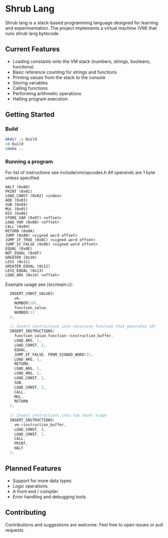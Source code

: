 # Shrub Lang
Shrub lang is a stack-based programming language designed for learning and experimentation.
The project implements a virtual machine (VM) that runs shrub lang bytecode.

## Current Features
* Loading constants onto the VM stack (numbers, strings, booleans, functions)
* Basic reference counting for strings and functions
* Printing values from the stack to the console
* Storing variables
* Calling functions 
* Performing arithmetic operations
* Halting program execution 

## Getting Started
### Build
```bash
mkdir -p build
cd build
cmake ..
```
### Running a program 
For list of instructions see include/vm/opcodes.h
All operands are 1 byte unless specified
```
HALT (0x00)
PRINT (0x01)
LOAD_CONST (0x02) <index>
ADD (0x03)
SUB (0x04)
MUL (0x05)
DIV (0x06)
STORE_VAR (0x07) <offset>
LOAD_VAR (0x08) <offset>
CALL (0x09) 
RETURN (0x0A)
JUMP (0x0B) <signed word offset>
JUMP_IF_TRUE (0x0C) <signed word offset>
JUMP_IF_FALSE (0x0D) <signed word offset>
EQUAL (0x0E)
NOT_EQUAL (0x0F)
GREATER (0x10)
LESS (0x11)
GREATER_EQUAL (0x12)
LESS_EQUAL (0x13)
LOAD_ARG (0x14) <offset>
```

Example usage see (src/main.c):
```c 
  INSERT_CONST_VALUES(
    vm,
    NUMBER(10),
    function_value,
    NUMBER(1)
  );
  
  // Insert instructions into recursive function that generates 10!
  INSERT_INSTRUCTIONS(
    function_value.function->instruction_buffer,
    LOAD_ARG, 1,
    LOAD_CONST, 2,
    EQUAL,
    JUMP_IF_FALSE, FROM_SIGNED_WORD(3),
    LOAD_ARG, 1,
    RETURN,
    LOAD_ARG, 1,
    LOAD_ARG, 1,
    LOAD_CONST, 2,
    SUB,
    LOAD_CONST, 1,
    CALL,
    MUL,
    RETURN
  );
  
  // Insert instructions into top level scope
  INSERT_INSTRUCTIONS(
    vm->instruction_buffer,
    LOAD_CONST, 0,
    LOAD_CONST, 1,
    CALL,
    PRINT,
    HALT
  ); 
```

## Planned Features 
* Support for more data types
* Logic operations
* A front end / compiler
* Error handling and debugging tools

## Contributing
Contributions and suggestions are welcome. 
Feel free to open issues or pull requests.

